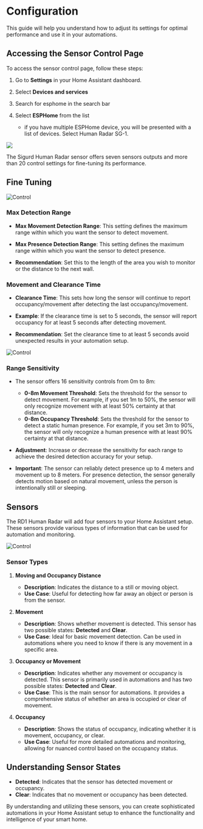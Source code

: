#  Configuration

This guide will help you understand how to adjust its settings for optimal performance and use it in your automations.

## Accessing the Sensor Control Page

To access the sensor control page, follow these steps:

1. Go to **Settings** in your Home Assistant dashboard.

2. Select **Devices and services** 

3. Search for esphome in the search bar

3. Select **ESPHome** from the list
   - if you have multiple ESPHome device, you will be presented with a list of devices. Select Human Radar SG-1.

<img src="/images/sg-1/instructions/SG-1-esphome.png" class="centered-image">


The Sigurd Human Radar sensor offers seven sensors outputs and more than 20 control settings for fine-tuning its performance.

## Fine Tuning

<img src="/images/sg-1/instructions/controls2.png" alt="Control" class="centered-image">

### Max Detection Range

- **Max Movement Detection Range**: This setting defines the maximum range within which you want the sensor to detect movement.
- **Max Presence Detection Range**: This setting defines the maximum range within which you want the sensor to detect presence.

- **Recommendation**: Set this to the length of the area you wish to monitor or the distance to the next wall.

### Movement and Clearance Time

- **Clearance Time**: This sets how long the sensor will continue to report occupancy/movement after detecting the last occupancy/movement.

- **Example**: If the clearance time is set to 5 seconds, the sensor will report occupancy for at least 5 seconds after detecting movement.
- **Recommendation**: Set the clearance time to at least 5 seconds avoid unexpected results in your automation setup.

<img src="/images/sg-1/instructions/controls1.png" alt="Control" class="centered-image">

### Range Sensitivity

- The sensor offers 16 sensitivity controls from 0m to 8m:
  - **0-8m Movement Threshold**: Sets the threshold for the sensor to detect movement. For example, if you set 1m to 50%, the sensor will only recognize movement with at least 50% certainty at that distance.
  - **0-8m Occupancy Threshold**: Sets the threshold for the sensor to detect a static human presence. For example, if you set 3m to 90%, the sensor will only recognize a human presence with at least 90% certainty at that distance.


- **Adjustment**: Increase or decrease the sensitivity for each range to achieve the desired detection accuracy for your setup.
- **Important**: The sensor can reliably detect presence up to 4 meters and movement up to 8 meters. For presence detection, the sensor generally detects motion based on natural movement, unless the person is intentionally still or sleeping.

## Sensors 

The RD1 Human Radar will add four sensors to your Home Assistant setup. These sensors provide various types of information that can be used for automation and monitoring.

<img src="/images/sg-1/instructions/sensors.png" alt="Control" class="centered-image">

### Sensor Types

1. **Moving and Occupancy Distance**
   - **Description**: Indicates the distance to a still or moving object.
   - **Use Case**: Useful for detecting how far away an object or person is from the sensor.

2. **Movement**
   - **Description**: Shows whether movement is detected. This sensor has two possible states: **Detected** and **Clear**.
   - **Use Case**: Ideal for basic movement detection. Can be used in automations where you need to know if there is any movement in a specific area.

3. **Occupancy or Movement**
   - **Description**: Indicates whether any movement or occupancy is detected. This sensor is primarily used in automations and has two possible states: **Detected** and **Clear**.
   - **Use Case**: This is the main sensor for automations. It provides a comprehensive status of whether an area is occupied or clear of movement.

4. **Occupancy**
   - **Description**: Shows the status of occupancy, indicating whether it is movement, occupancy, or clear.
   - **Use Case**: Useful for more detailed automations and monitoring, allowing for nuanced control based on the occupancy status.

## Understanding Sensor States

- **Detected**: Indicates that the sensor has detected movement or occupancy.
- **Clear**: Indicates that no movement or occupancy has been detected.

By understanding and utilizing these sensors, you can create sophisticated automations in your Home Assistant setup to enhance the functionality and intelligence of your smart home.

